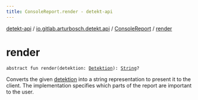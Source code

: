 ```yaml
---
title: ConsoleReport.render - detekt-api
---
```


[detekt-api](../../index.html) / [io.gitlab.arturbosch.detekt.api](../index.html) / [ConsoleReport](index.html) / [render](./render.html)

# render

`abstract fun render(detektion: `[`Detektion`](../-detektion/index.html)`): `[`String`](https://kotlinlang.org/api/latest/jvm/stdlib/kotlin/-string/index.html)`?`

Converts the given [detektion](render.html#io.gitlab.arturbosch.detekt.api.ConsoleReport$render(io.gitlab.arturbosch.detekt.api.Detektion)/detektion) into a string representation
to present it to the client.
The implementation specifies which parts of the report are important to the user.

